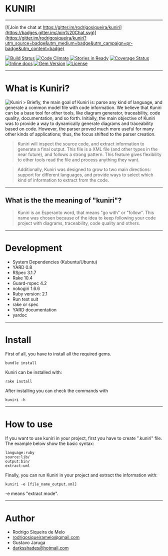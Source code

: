 # KUNIRI

----

[![Join the chat at https://gitter.im/rodrigosiqueira/kuniri](https://badges.gitter.im/Join%20Chat.svg)](https://gitter.im/rodrigosiqueira/kuniri?utm_source=badge&utm_medium=badge&utm_campaign=pr-badge&utm_content=badge)

[![Build Status](https://travis-ci.org/Kuniri/kuniri.svg?branch=master)](https://travis-ci.org/Kuniri/kuniri)
[![Code Climate](https://codeclimate.com/github/Kuniri/kuniri/badges/gpa.svg)](https://codeclimate.com/github/Kuniri/kuniri)
[![Stories in Ready](https://badge.waffle.io/Kuniri/kuniri.svg?label=ready&title=Ready)](http://waffle.io/Kuniri/kuniri)
[![Coverage Status](https://coveralls.io/repos/Kuniri/kuniri/badge.svg?branch=master&service=github)](https://coveralls.io/github/Kuniri/kuniri?branch=master)
[![Inline docs](http://inch-ci.org/github/Kuniri/kuniri.svg?branch=master)](http://inch-ci.org/github/Kuniri/kuniri)
[![Gem Version](https://badge.fury.io/rb/kuniri.svg)](http://badge.fury.io/rb/kuniri)
[![License](https://img.shields.io/badge/license-LGPLv3-green.svg)](https://github.com/Kuniri/kuniri/blob/master/COPYING)

----
# What is Kuniri?

<img src="https://github.com/kuniri/kuniri/wiki/logo/256px/with_round_border.png" alt="Kuniri" align="left" />
> Briefly, the main goal of Kuniri is: parse any kind of language, and generate
a common model file with code information. We believe that Kuniri can be a base
tool for other tools, like diagram generator, traceability, code quality,
documentation, and so forth. Initially, the main objective of Kuniri was to
provide a way to dynamically generate diagrams and traceability based on code.
However, the parser proved much more useful for many other kinds of
applications; thus, the focus shifted to the parser creation.

> Kuniri will inspect the source code, and extract information to generate a
final output. This file is a XML file (and other types in the near future), and
follows a strong pattern. This feature gives flexibility to other tools read the
file and process anything they want.

> Additionally, Kuniri was designed to grow to two main directions: support for
different languages, and provide ways to select which kind of information to
extract from the code.

----
## What is the the meaning of "kuniri"?

> Kuniri is an Esperanto word, that means "go with" or "follow". This name was
chosen because of the idea to keep following your code project with diagrams,
traceability, code quality and others.

----
# Development

* System Dependencies (Kubuntu/Ubuntu)
 * YARD 0.8
 * RSpec 3.1.7
 * Rake 10.4
 * Guard-rspec 4.2
 * nokogiri 1.6.6
* Ruby version: 2.1
* Run test suit
 * rake or spec
* YARD documentation
 * yardoc

----
# Install

First of all, you have to install all the required gems.
```
bundle install
```

Kuniri can be installed with:
```
rake install
```

After installing you can check the commands with
```
kuniri -h
```

----
# How to use
If you want to use kuniri in your project, first you have to create ".kuniri"
file. The example below show the basic syntax:

```
language:ruby
source:lib/
output:bin/
extract:uml
```

Finally, you can run Kuniri in your project and extract the information with:

```
kuniri -e [file_name_output.xml]
```

-e means "extract mode".

----
# Author

* Rodrigo Siqueira de Melo
 * rodrigosiqueiramelo@gmail.com
* Gustavo Jaruga
 * darksshades@hotmail.com
